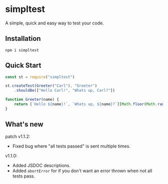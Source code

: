 # simpltest
A simple, quick and easy way to test your code.
## Installation
```shell
npm i simpltest
```
## Quick Start
```js
const st = require("simpltest")

st.createTest(Greeter("Carl"), "Greeter")
    .shouldBe(["Hello Carl!", "Whats up, Carl?"])

function Greeter(name) {
    return [`Hello ${name}!`, `Whats up, ${name}?`][Math.floor(Math.random()*2)]
}
```
## What's new
patch v1.1.2:
- Fixed bug where "all tests passed" is sent multiple times.

v1.1.0:
- Added JSDOC descriptions.
- Added `abortError` for if you don't want an error thrown when not all tests pass.